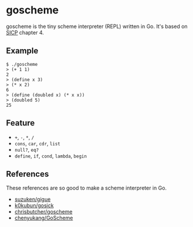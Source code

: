 # goscheme
goscheme is the tiny scheme interpreter (REPL) written in Go. It's based on [SICP](https://mitpress.mit.edu/sites/default/files/sicp/index.html) chapter 4.

## Example
```
$ ./goscheme
> (+ 1 1)
2
> (define x 3)
> (* x 2)
6
> (define (doubled x) (* x x))
> (doubled 5)
25
```

## Feature
- `+`, `-`, `*`, `/`
- `cons`, `car`, `cdr`, `list`
- `null?`, `eq?`
- `define`, `if`, `cond`, `lambda`, `begin`

## References
These references are so good to make a scheme interpreter in Go.
- [suzuken/gigue](https://github.com/suzuken/gigue)
- [k0kubun/gosick](https://github.com/k0kubun/gosick)
- [chrisbutcher/goscheme](https://github.com/chrisbutcher/goscheme)
- [chenyukang/GoScheme](https://github.com/chenyukang/GoScheme)
